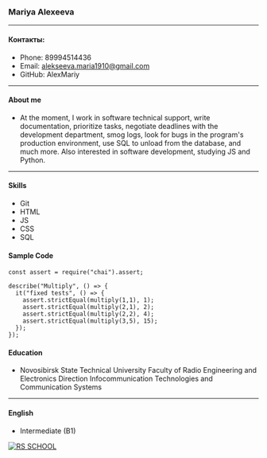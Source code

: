### Mariya Alexeeva
***

#### Контакты: 
* Phone: 89994514436
* Email: alekseeva.maria1910@gmail.com
* GitHub: AlexMariy

--- 

#### About me

* At the moment, I work in software technical support, write documentation, prioritize tasks, negotiate deadlines with the development department, smog logs, look for bugs in the program's production environment, use SQL to unload from the database, and much more. Also interested in software development, studying JS and Python.
---

#### Skills 

* Git
* HTML
* JS
* CSS
* SQL


#### Sample Code

```
const assert = require("chai").assert;

describe("Multiply", () => {
  it("fixed tests", () => {
    assert.strictEqual(multiply(1,1), 1);
    assert.strictEqual(multiply(2,1), 2);
    assert.strictEqual(multiply(2,2), 4);
    assert.strictEqual(multiply(3,5), 15);   
  });
});
```

#### Education
* Novosibirsk State Technical University
Faculty of Radio Engineering and Electronics Direction Infocommunication Technologies and Communication Systems
---
#### English 
* Intermediate (B1)

[![RS SCHOOL](https://rs.school/images/rs_school_js.svg)](https://rs.school/js/ )
